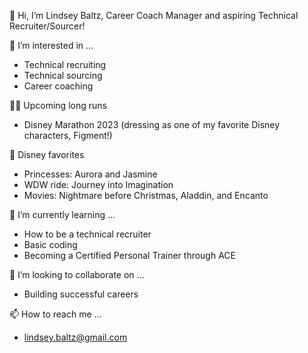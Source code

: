 👋 Hi, I’m Lindsey Baltz, Career Coach Manager and aspiring Technical Recruiter/Sourcer!

👀 I’m interested in ...
-   Technical recruiting
-   Technical sourcing
-   Career coaching

🏃‍♀️ Upcoming long runs
-   Disney Marathon 2023 (dressing as one of my favorite Disney characters, Figment!)

👸 Disney favorites
-   Princesses: Aurora and Jasmine
-   WDW ride: Journey into Imagination
-   Movies: Nightmare before Christmas, Aladdin, and Encanto

🌱 I’m currently learning ...
-   How to be a technical recruiter
-   Basic coding
-   Becoming a Certified Personal Trainer through ACE

💞️ I’m looking to collaborate on ...
-   Building successful careers

📫 How to reach me ...
-   lindsey.baltz@gmail.com

<!---
LSaxbyBaltz/LSaxbyBaltz is a ✨ special ✨ repository because its `README.md` (this file) appears on your GitHub profile.
You can click the Preview link to take a look at your changes.
--->

